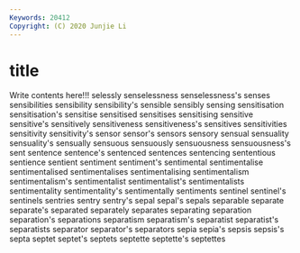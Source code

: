```yaml
---
Keywords: 20412
Copyright: (C) 2020 Junjie Li
---
```


# title

Write contents here!!!
selessly 
senselessness 
senselessness's 
senses
sensibilities 
sensibility 
sensibility's 
sensible 
sensibly 
sensing 
sensitisation 
sensitisation's 
sensitise 
sensitised
sensitises 
sensitising 
sensitive 
sensitive's 
sensitively 
sensitiveness 
sensitiveness's 
sensitives 
sensitivities 
sensitivity
sensitivity's 
sensor 
sensor's 
sensors 
sensory 
sensual 
sensuality 
sensuality's 
sensually 
sensuous
sensuously 
sensuousness 
sensuousness's 
sent 
sentence 
sentence's 
sentenced 
sentences 
sentencing 
sententious
sentience 
sentient 
sentiment 
sentiment's 
sentimental 
sentimentalise 
sentimentalised 
sentimentalises 
sentimentalising 
sentimentalism
sentimentalism's 
sentimentalist 
sentimentalist's 
sentimentalists 
sentimentality 
sentimentality's 
sentimentally 
sentiments 
sentinel 
sentinel's
sentinels 
sentries 
sentry 
sentry's 
sepal 
sepal's 
sepals 
separable 
separate 
separate's
separated 
separately 
separates 
separating 
separation 
separation's 
separations 
separatism 
separatism's 
separatist
separatist's 
separatists 
separator 
separator's 
separators 
sepia 
sepia's 
sepsis 
sepsis's 
septa
septet 
septet's 
septets 
septette 
septette's 
septettes 
